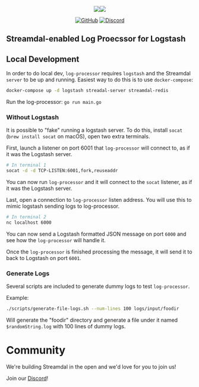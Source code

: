<div align="center">
   
<img src="./assets/streamdal-logo-dark.png#gh-dark-mode-only"><img src="./assets/streamdal-logo-light.png#gh-light-mode-only">  

[![GitHub](https://img.shields.io/github/license/streamdal/streamdal)](https://github.com/streamdal/streamdal)
[![Discord](https://img.shields.io/badge/Community-Discord-4c57e8.svg)](https://discord.gg/streamdal)

</div>  

## Streamdal-enabled Log Proecssor for Logstash

## Local Development
In order to do local dev, `log-processor` requires `logstash` and the Streamdal
`server` to be up and running. Easiest way to do this is to use `docker-compose`:

```bash
docker-compose up -d logstash streadal-server streamdal-redis
```

Run the log-processor: `go run main.go`

### Without Logstash
It is possible to "fake" running a logstash server. To do this, install `socat` 
(`brew install socat` on macOS), open two extra terminals.

First, launch a listener on port 6001 that `log-processor` will connect to, as
if it was the Logstash server.

```bash
# In terminal 1
socat -d -d TCP-LISTEN:6001,fork,reuseaddr
```

You  can now run `log-processor` and it will connect to the `socat` listener,
as if it was the Logstash server.

Last, open a connection to `log-processor` listen address. You will use this to
mimic logstash sending logs to log-processor.

```bash
# In terminal 2 
nc localhost 6000
```

You can now send a Logstash formatted JSON message on port `6000` and see how
the `log-processor` will handle it.

Once the `log-processor` is finished processing the message, it will send it to
back to Logstash on port `6001`.

### Generate Logs

Several scripts are included to generate dummy logs to test `log-processor`.

Example:

```bash
./scripts/generate-file-logs.sh --num-lines 100 logs/input/foodir 
```

Will generate the "foodir" directory and generate a file under it named `$randomString.log`
with 100 lines of dummy logs.

# Community

We're building Streamdal in the open and we'd love for you to join us!

Join our [Discord](https://discord.gg/streamdal)!
